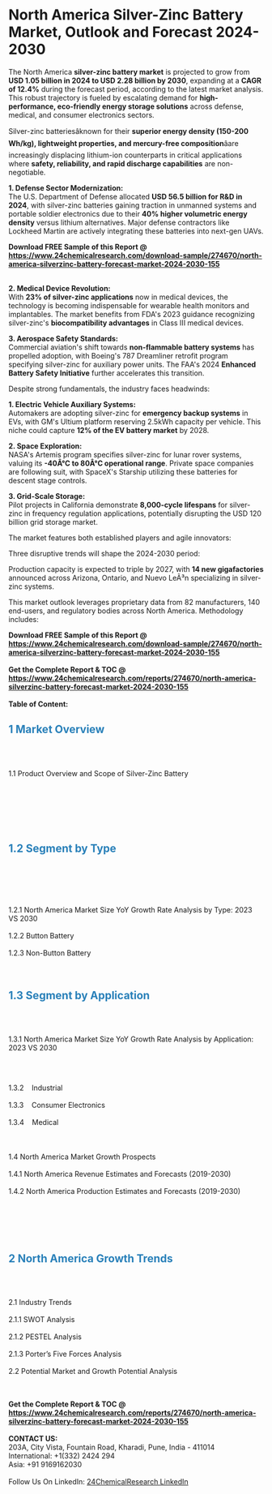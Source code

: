 <h1>North America Silver-Zinc Battery Market, Outlook and Forecast 2024-2030</h1><p>The North America <strong>silver-zinc battery market</strong> is projected to grow from <strong>USD 1.05 billion in 2024 to USD 2.28 billion by 2030</strong>, expanding at a <strong>CAGR of 12.4%</strong> during the forecast period, according to the latest market analysis. This robust trajectory is fueled by escalating demand for <strong>high-performance, eco-friendly energy storage solutions</strong> across defense, medical, and consumer electronics sectors.</p><p>Silver-zinc batteriesâknown for their <strong>superior energy density (150-200 Wh/kg), lightweight properties, and mercury-free composition</strong>âare increasingly displacing lithium-ion counterparts in critical applications where <strong>safety, reliability, and rapid discharge capabilities</strong> are non-negotiable.</p><p><strong>1. Defense Sector Modernization:</strong><br>
The U.S. Department of Defense allocated <strong>USD 56.5 billion for R&amp;D in 2024</strong>, with silver-zinc batteries gaining traction in unmanned systems and portable soldier electronics due to their <strong>40% higher volumetric energy density</strong> versus lithium alternatives. Major defense contractors like Lockheed Martin are actively integrating these batteries into next-gen UAVs.</p><div><b>Download FREE Sample of this Report @ 
            <a href="https://www.24chemicalresearch.com/download-sample/274670/north-america-silverzinc-battery-forecast-market-2024-2030-155">
            https://www.24chemicalresearch.com/download-sample/274670/north-america-silverzinc-battery-forecast-market-2024-2030-155</a></b></div><br><p><strong>2. Medical Device Revolution:</strong><br>
With <strong>23% of silver-zinc applications</strong> now in medical devices, the technology is becoming indispensable for wearable health monitors and implantables. The market benefits from FDA's 2023 guidance recognizing silver-zinc's <strong>biocompatibility advantages</strong> in Class III medical devices.</p><p><strong>3. Aerospace Safety Standards:</strong><br>
Commercial aviation's shift towards <strong>non-flammable battery systems</strong> has propelled adoption, with Boeing's 787 Dreamliner retrofit program specifying silver-zinc for auxiliary power units. The FAA's 2024 <strong>Enhanced Battery Safety Initiative</strong> further accelerates this transition.</p><p>Despite strong fundamentals, the industry faces headwinds:</p><p><strong>1. Electric Vehicle Auxiliary Systems:</strong><br>
Automakers are adopting silver-zinc for <strong>emergency backup systems</strong> in EVs, with GM's Ultium platform reserving 2.5kWh capacity per vehicle. This niche could capture <strong>12% of the EV battery market</strong> by 2028.</p><p><strong>2. Space Exploration:</strong><br>
NASA's Artemis program specifies silver-zinc for lunar rover systems, valuing its <strong>-40Â°C to 80Â°C operational range</strong>. Private space companies are following suit, with SpaceX's Starship utilizing these batteries for descent stage controls.</p><p><strong>3. Grid-Scale Storage:</strong><br>
Pilot projects in California demonstrate <strong>8,000-cycle lifespans</strong> for silver-zinc in frequency regulation applications, potentially disrupting the USD 120 billion grid storage market.</p><p>The market features both established players and agile innovators:</p><p>Three disruptive trends will shape the 2024-2030 period:</p><p>Production capacity is expected to triple by 2027, with <strong>14 new gigafactories</strong> announced across Arizona, Ontario, and Nuevo LeÃ³n specializing in silver-zinc systems.</p><p>This market outlook leverages proprietary data from 82 manufacturers, 140 end-users, and regulatory bodies across North America. Methodology includes:</p><div><b>Download FREE Sample of this Report @ 
            <a href="https://www.24chemicalresearch.com/download-sample/274670/north-america-silverzinc-battery-forecast-market-2024-2030-155">
            https://www.24chemicalresearch.com/download-sample/274670/north-america-silverzinc-battery-forecast-market-2024-2030-155</a></b></div><br><div><b>Get the Complete Report & TOC @ 
            <a href="https://www.24chemicalresearch.com/reports/274670/north-america-silverzinc-battery-forecast-market-2024-2030-155">
            https://www.24chemicalresearch.com/reports/274670/north-america-silverzinc-battery-forecast-market-2024-2030-155</a></b></div><br>
            <b>Table of Content:</b><p><h2><strong><span style="color:#2980b9">1 Market Overview&nbsp;&nbsp;</span></strong> &nbsp;</h2><br />
<br />
<p>1.1 Product Overview and Scope of Silver-Zinc Battery&nbsp;&nbsp;</p><br />
<br />
<h2>&nbsp;<br /><br />
<span style="color:#2980b9"><strong>1.2 Segment by Type&nbsp;&nbsp;</strong></span> &nbsp;</h2><br />
<br />
<p><br /><br />
1.2.1 North America Market Size YoY Growth Rate Analysis by Type: 2023 VS 2030&nbsp;&nbsp; &nbsp;<br /><br />
1.2.2 Button Battery&nbsp;&nbsp; &nbsp;<br /><br />
1.2.3 Non-Button Battery<br /><br />
<br />
<h2><strong><span style="color:#2980b9">1.3 Segment by Application&nbsp;&nbsp; &nbsp;</span></strong></h2><br />
<br />
<p>1.3.1 North America Market Size YoY Growth Rate Analysis by Application: 2023 VS 2030&nbsp;&nbsp; &nbsp;</p><br />
<br />
<p>1.3.2&nbsp;&nbsp; &nbsp;Industrial<br /><br />
1.3.3&nbsp;&nbsp; &nbsp;Consumer Electronics<br /><br />
1.3.4&nbsp;&nbsp; &nbsp;Medical<br /><br />
&nbsp;&nbsp; &nbsp;<br /><br />
1.4 North America Market Growth Prospects&nbsp;&nbsp; &nbsp;<br /><br />
1.4.1 North America Revenue Estimates and Forecasts (2019-2030)&nbsp;&nbsp; &nbsp;<br /><br />
1.4.2 North America Production Estimates and Forecasts (2019-2030)<br /><br />
&nbsp;&nbsp; &nbsp;</p><br />
<br />
<h2><strong><span style="color:#2980b9">2 North America Growth Trends&nbsp;</span></strong>&nbsp; &nbsp;</h2><br />
<br />
<p>2.1 Industry Trends&nbsp;&nbsp; &nbsp;<br /><br />
2.1.1 SWOT Analysis&nbsp;&nbsp; &nbsp;<br /><br />
2.1.2 PESTEL Analysis&nbsp;&nbsp; &nbsp;<br /><br />
2.1.3 Porter&rsquo;s Five Forces Analysis&nbsp;&nbsp; &nbsp;<br /><br />
2.2 Potential Market and Growth Potential Analysis<br /><br />
&nbsp;&nbsp;</p><div><b>Get the Complete Report & TOC @ 
            <a href="https://www.24chemicalresearch.com/reports/274670/north-america-silverzinc-battery-forecast-market-2024-2030-155">
            https://www.24chemicalresearch.com/reports/274670/north-america-silverzinc-battery-forecast-market-2024-2030-155</a></b></div><br><b>CONTACT US:</b><br>
            203A, City Vista, Fountain Road, Kharadi, Pune, India - 411014<br>
            International: +1(332) 2424 294<br>
            Asia: +91 9169162030 <br><br>
            Follow Us On LinkedIn: <a href="https://www.linkedin.com/company/24chemicalresearch/">24ChemicalResearch LinkedIn</a>